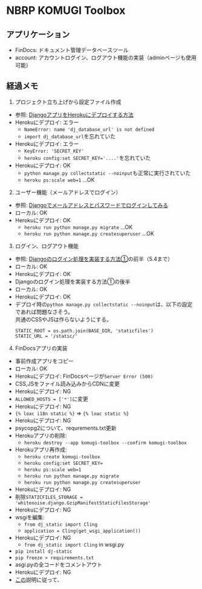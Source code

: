 # NBRP KOMUGI Toolbox

## アプリケーション
- FinDocs: ドキュメント管理データベースツール
- account: アカウントログイン、ログアウト機能の実装（adminページも使用可能）


## 経過メモ
1. プロジェクト立ち上げから設定ファイル作成
  - 参照: [DjangoアプリをHerokuにデプロイする方法](https://qiita.com/frosty/items/66f5dff8fc723387108c)
  - Herokuにデプロイ: エラー
    - `NameError: name 'dj_database_url' is not defined`
    - `import dj_database_url`を忘れていた
  - Herokuにデプロイ: エラー
    - `KeyError: 'SECRET_KEY'`
    - `heroku config:set SECRET_KEY='....'`を忘れていた
  - Herokuにデプロイ: OK
    - `python manage.py collectstatic --noinput`も正常に実行されていた
    - `heroku ps:scale web=1` ...OK
2. ユーザー機能（メールアドレスでログイン）
  - 参照: [Djangoでメールアドレスとパスワードでログインしてみる](https://qiita.com/cortyuming/items/2167a29a90c94bb4b1bb)
  - ローカル: OK
  - Herokuにデプロイ: OK
    - `heroku run python manage.py migrate` ...OK
    - `heroku run python manage.py createsuperuser` ...OK
3. ログイン、ログアウト機能
  - 参照: [Djangoのログイン処理を実装する方法①](https://intellectual-curiosity.tokyo/2018/11/13/django%E3%81%AE%E3%83%AD%E3%82%B0%E3%82%A4%E3%83%B3%E5%87%A6%E7%90%86%E3%82%92%E5%AE%9F%E8%A3%85%E3%81%99%E3%82%8B%E6%96%B9%E6%B3%95%E2%91%A0/)の前半（5.4まで）
  - ローカル: OK
  - Herokuにデプロイ: OK
  - Djangoのログイン処理を実装する方法①の後半
  - ローカル: OK
  - Herokuにデプロイ: OK
  - デプロイ時の`python manage.py collectstatic --noinput`は、以下の設定であれば問題なさそう。  
    共通のCSSやJSは作らないようにする。  
    ```
    STATIC_ROOT = os.path.join(BASE_DIR, 'staticfiles')
    STATIC_URL = '/static/'
    ```
4. FinDocsアプリの実装
  - 事前作成アプリをコピー
  - ローカル: OK
  - Herokuにデプロイ: FinDocsページが`Server Error (500)`
  - CSS,JSをファイル読み込みからCDNに変更
  - Herokuにデプロイ: NG
  - `ALLOWED_HOSTS = ['*']`に変更
  - Herokuにデプロイ: NG
  - `{% loac i18n static %}` => `{% loac static %}`
  - Herokuにデプロイ: NG
  - psycopg2について、requrements.txt更新
  - Herokuアプリの削除:
    - `heroku destroy --app komugi-toolbox --confirm komugi-toolbox`
  - Herokuアプリ再作成:
    - `heroku create komugi-toolbox`
    - `heroku config:set SECRET_KEY=`
    - `heroku ps:scale web=1`
    - `heroku run python manage.py migrate`
    - `heroku run python manage.py createsuperuser`
  - Herokuにデプロイ: NG
  - 削除`STATICFILES_STORAGE = 'whitenoise.django.GzipManifestStaticFilesStorage'`
  - Herokuにデプロイ: NG
  - wsgiを編集:
    - `from dj_static import Cling`
    - `application = Cling(get_wsgi_application())`
  - Herokuにデプロイ: NG
    - `from dj_static import Cling` in wsgi.py
  - `pip install dj-static`
  - `pip freeze > requirements.txt`
  - asgi.pyの全コードをコメントアウト
  - Herokuにデプロイ: NG
  - [この](https://getbootstrap.jp/docs/4.3/getting-started/introduction/)説明に従って、<script>の位置を変更
  - Herokuにデプロイ: 
